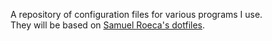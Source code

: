 A repository of configuration files for various programs I use.  
They will be based on [Samuel Roeca's dotfiles](https://github.com/pappasam/dotfiles).

